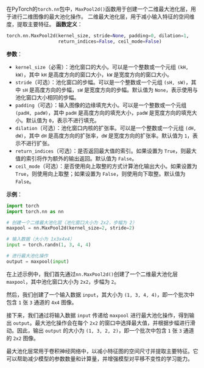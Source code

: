 在PyTorch的`torch.nn`包中，`MaxPool2d()`函数用于创建一个二维最大池化层，用于进行二维图像的最大池化操作。
二维最大池化层，用于减小输入特征的空间维度，提取主要特征。
**函数定义**：
```python
torch.nn.MaxPool2d(kernel_size, stride=None, padding=0, dilation=1,
                   return_indices=False, ceil_mode=False)
```

**参数**：
- `kernel_size`（必需）：池化窗口的大小。可以是一个整数或一个元组 `(kH, kW)`，其中 `kH` 是高度方向的窗口大小，`kW` 是宽度方向的窗口大小。
- `stride`（可选）：池化窗口的步幅。可以是一个整数或一个元组 `(sH, sW)`，其中 `sH` 是高度方向的步幅，`sW` 是宽度方向的步幅。默认值为 `None`，表示使用与池化窗口大小相同的步幅。
- `padding`（可选）：输入图像的边缘填充大小。可以是一个整数或一个元组 `(padH, padW)`，其中 `padH` 是高度方向的填充大小，`padW` 是宽度方向的填充大小。默认值为 `0`，表示不进行填充。
- `dilation`（可选）：池化窗口内核的扩张率。可以是一个整数或一个元组 `(dH, dW)`，其中 `dH` 是高度方向的扩张率，`dW` 是宽度方向的扩张率。默认值为 `1`，表示不进行扩张。
- `return_indices`（可选）：是否返回最大值的索引。如果设置为 `True`，则最大值的索引将作为额外的输出返回。默认值为 `False`。
- `ceil_mode`（可选）：是否使用向上取整的方式计算池化输出大小。如果设置为 `True`，则使用向上取整；如果设置为 `False`，则使用向下取整。默认值为 `False`。

**示例**：
```python
import torch
import torch.nn as nn

# 创建一个二维最大池化层（池化窗口大小为 2x2，步幅为 2）
maxpool = nn.MaxPool2d(kernel_size=2, stride=2)

# 输入数据（大小为 1x3x4x4）
input = torch.randn(1, 3, 4, 4)

# 进行最大池化操作
output = maxpool(input)
```

在上述示例中，我们首先通过`nn.MaxPool2d()`创建了一个二维最大池化层 `maxpool`，其中池化窗口大小为 `2x2`，步幅为 `2`。

然后，我们创建了一个输入数据 `input`，其大小为 `(1, 3, 4, 4)`，即一个批次中包含 `1` 张 `3` 通道的 `4x4` 图像。

接下来，我们通过将输入数据 `input` 传递给 `maxpool` 进行最大池化操作，得到输出 `output`。最大池化操作会在每个 `2x2` 的窗口中选择最大值，并根据步幅进行滑动。因此，输出 `output` 的大小为 `(1, 3, 2, 2)`，即一个批次中包含 `1` 张 `3` 通道的 `2x2` 图像。

最大池化层常用于卷积神经网络中，以减小特征图的空间尺寸并提取主要特征。它可以帮助减少模型的参数数量和计算量，并增强模型对平移不变性的学习能力。